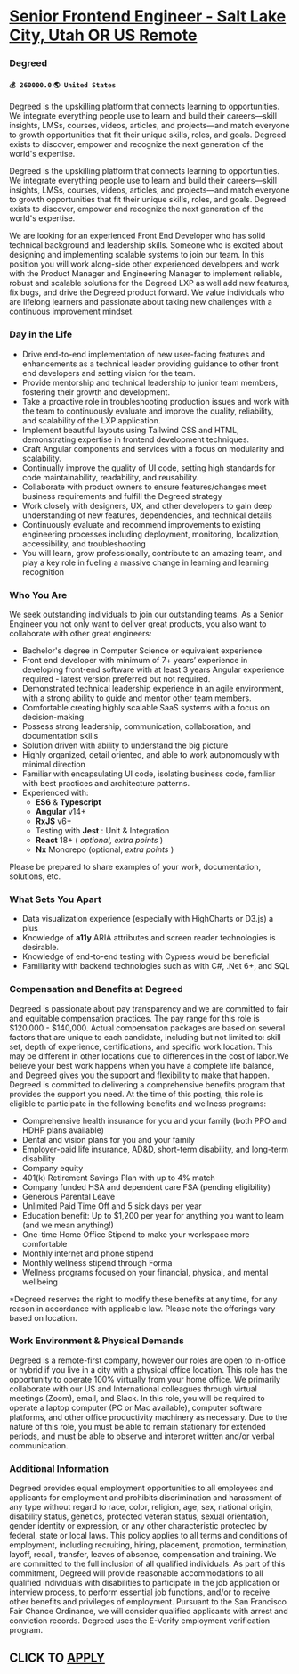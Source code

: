 # [Senior Frontend Engineer - Salt Lake City, Utah OR US Remote](https://www.remotewlb.com/apply/senior-frontend-engineer-salt-lake-city-utah-or-us-remote-63989)  
### Degreed  
#### `💰 260000.0` `🌎 United States`  
Degreed is the upskilling platform that connects learning to opportunities. We integrate everything people use to learn and build their careers—skill insights, LMSs, courses, videos, articles, and projects—and match everyone to growth opportunities that fit their unique skills, roles, and goals. Degreed exists to discover, empower and recognize the next generation of the world's expertise.

Degreed is the upskilling platform that connects learning to opportunities. We integrate everything people use to learn and build their careers—skill insights, LMSs, courses, videos, articles, and projects—and match everyone to growth opportunities that fit their unique skills, roles, and goals. Degreed exists to discover, empower and recognize the next generation of the world's expertise.

We are looking for an experienced Front End Developer who has solid technical background and leadership skills. Someone who is excited about designing and implementing scalable systems to join our team. In this position you will work along-side other experienced developers and work with the Product Manager and Engineering Manager to implement reliable, robust and scalable solutions for the Degreed LXP as well add new features, fix bugs, and drive the Degreed product forward. We value individuals who are lifelong learners and passionate about taking new challenges with a continuous improvement mindset.

### Day in the Life

  * Drive end-to-end implementation of new user-facing features and enhancements as a technical leader providing guidance to other front end developers and setting vision for the team.
  * ​​Provide mentorship and technical leadership to junior team members, fostering their growth and development.
  * Take a proactive role in troubleshooting production issues and work with the team to continuously evaluate and improve the quality, reliability, and scalability of the LXP application.
  * Implement beautiful layouts using Tailwind CSS and HTML, demonstrating expertise in frontend development techniques.
  * Craft Angular components and services with a focus on modularity and scalability.
  * Continually improve the quality of UI code, setting high standards for code maintainability, readability, and reusability.
  * Collaborate with product owners to ensure features/changes meet business requirements and fulfill the Degreed strategy
  * Work closely with designers, UX, and other developers to gain deep understanding of new features, dependencies, and technical details
  * Continuously evaluate and recommend improvements to existing engineering processes including deployment, monitoring, localization, accessibility, and troubleshooting
  * You will learn, grow professionally, contribute to an amazing team, and play a key role in fueling a massive change in learning and learning recognition

### Who You Are

We seek outstanding individuals to join our outstanding teams. As a Senior Engineer you not only want to deliver great products, you also want to collaborate with other great engineers:

  * Bachelor's degree in Computer Science or equivalent experience
  * Front end developer with minimum of 7+ years’ experience in developing front-end software with at least 3 years Angular experience required - latest version preferred but not required.
  * Demonstrated technical leadership experience in an agile environment, with a strong ability to guide and mentor other team members.
  * Comfortable creating highly scalable SaaS systems with a focus on decision-making
  * Possess strong leadership, communication, collaboration, and documentation skills
  * Solution driven with ability to understand the big picture
  * Highly organized, detail oriented, and able to work autonomously with minimal direction
  * Familiar with encapsulating UI code, isolating business code, familiar with best practices and architecture patterns.
  * Experienced with:
    * **ES6** & **Typescript**
    * **Angular** v14+
    * **RxJS** v6+
    * Testing with **Jest** : Unit & Integration
    * **React** 18+ ( _optional, extra points_ )
    * **Nx** Monorepo (optional, _extra points_ )

Please be prepared to share examples of your work, documentation, solutions, etc.

### What Sets You Apart

  * Data visualization experience (especially with HighCharts or D3.js) a plus
  * Knowledge of **a11y** ARIA attributes and screen reader technologies is desirable.
  * Knowledge of end-to-end testing with Cypress would be beneficial
  * Familiarity with backend technologies such as with C#, .Net 6+, and SQL

### **Compensation and Benefits at Degreed**

Degreed is passionate about pay transparency and we are committed to fair and equitable compensation practices. The pay range for this role is $120,000 - $140,000. Actual compensation packages are based on several factors that are unique to each candidate, including but not limited to: skill set, depth of experience, certifications, and specific work location. This may be different in other locations due to differences in the cost of labor.We believe your best work happens when you have a complete life balance, and Degreed gives you the support and flexibility to make that happen. Degreed is committed to delivering a comprehensive benefits program that provides the support you need. At the time of this posting, this role is eligible to participate in the following benefits and wellness programs:

  * Comprehensive health insurance for you and your family (both PPO and HDHP plans available)
  * Dental and vision plans for you and your family
  * Employer-paid life insurance, AD&D, short-term disability, and long-term disability
  * Company equity
  * 401(k) Retirement Savings Plan with up to 4% match
  * Company funded HSA and dependent care FSA (pending eligibility)
  * Generous Parental Leave
  * Unlimited Paid Time Off and 5 sick days per year
  * Education benefit: Up to $1,200 per year for anything you want to learn (and we mean anything!)
  * One-time Home Office Stipend to make your workspace more comfortable
  * Monthly internet and phone stipend
  * Monthly wellness stipend through Forma
  * Wellness programs focused on your financial, physical, and mental wellbeing

*Degreed reserves the right to modify these benefits at any time, for any reason in accordance with applicable law. Please note the offerings vary based on location.

###  **Work Environment & Physical Demands**

Degreed is a remote-first company, however our roles are open to in-office or hybrid if you live in a city with a physical office location. This role has the opportunity to operate 100% virtually from your home office. We primarily collaborate with our US and International colleagues through virtual meetings (Zoom), email, and Slack. In this role, you will be required to operate a laptop computer (PC or Mac available), computer software platforms, and other office productivity machinery as necessary. Due to the nature of this role, you must be able to remain stationary for extended periods, and must be able to observe and interpret written and/or verbal communication.

### **Additional Information**

Degreed provides equal employment opportunities to all employees and applicants for employment and prohibits discrimination and harassment of any type without regard to race, color, religion, age, sex, national origin, disability status, genetics, protected veteran status, sexual orientation, gender identity or expression, or any other characteristic protected by federal, state or local laws. This policy applies to all terms and conditions of employment, including recruiting, hiring, placement, promotion, termination, layoff, recall, transfer, leaves of absence, compensation and training. We are committed to the full inclusion of all qualified individuals. As part of this commitment, Degreed will provide reasonable accommodations to all qualified individuals with disabilities to participate in the job application or interview process, to perform essential job functions, and/or to receive other benefits and privileges of employment. Pursuant to the San Francisco Fair Chance Ordinance,
we will consider qualified applicants with arrest and conviction records. Degreed uses the E-Verify employment verification program.  
## CLICK TO [APPLY](https://www.remotewlb.com/apply/senior-frontend-engineer-salt-lake-city-utah-or-us-remote-63989)

